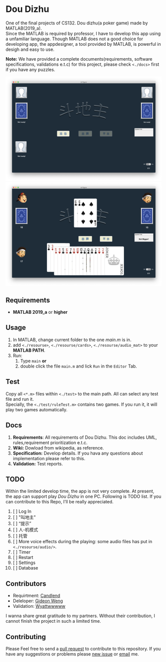 # Dou Dizhu

One of the final projects of CS132. Dou dizhu(a poker game) made by MATLAB(2019_a).   
Since the MATLAB is required by professor, I have to develop this app using a unfamiliar language. Though MATLAB does not a good choice for developing app, the appdesigner, a tool provided by MATLAB, is powerful in desigh and easy to use.  

**Note:** We have provided a complete documents(requirements, software specifications, validations e.t.c) for this project, please check `<./docs>` first if you have any puzzles. 

![demoScreenshot_1](./demoScreenshot/defaultUI.png)
![demoScreenshot_1](./demoScreenshot/play_peasant.png)
## Requirements
+ **MATLAB 2019_a** or **higher**
## Usage
1. In MATLAB, change current folder to the one _main.m_ is in.
2. add `<./resourse>`, `<./resourse/cards>`, `<./resourse/audio_mat>` to your **MATLAB PATH**.
3. Run:
   1. Type `main` **or** 
   2. double click the file `main.m` and lick `Run` in the `Editor` Tab.
## Test
 Copy all `<*.m>` files within `<./test>` to the main path. All can select any test file and run it.  
 Specially, the `<./test/ruleTest.m>` contains two games. If you run it, it will play two games automatically.
## Docs
1. **Requirements**: All requirements of Dou Dizhu. This doc includes UML, rules,requirement prioritization e.t.c. 
2. **Wiki:** Dowload from wikipedia, as reference.
3. **Specification:** Develop details. If you hava any questions about implementation please refer to this. 
4. **Validation:** Test reports.
## TODO
Within the limited develop time, the app is not very complete. At present, the app can support play _Dou Dizhu_ in one PC. Following is TODO list. If you can contribute to this Repo, I'll be really appreciated. 
1. [ ] Log In
2. [ ] "叫地主"
3. [ ] “提示”
4. [ ] 人-机模式
5. [ ] 托管
6. [ ] More voice effects during the playing: some audio files has put in `<./resourse/audio/>`.
7. [ ] Timer
8. [ ] Restart 
9. [ ] Settings
10. [ ] Database
## Contributors
+ Requirtment: [Candlend](https://github.com/Candlend)
+ Deleloper: [Gideon Weng](https://github.com/GideonWeng)
+ Validation: [Wyattwwwww](https://github.com/Wyattwwwww)  

I wanna share great gratitude to my partners. Without their contribution, I cannot finish the project in such a limited time. 
## Contributing 
Please Feel free to send a [pull request](https://github.com/GideonWeng/Doudizhu/pulls) to contribute to this repository. If you have any suggestions or problems please [new issue](https://github.com/GideonWeng/Doudizhu/issues) or [email](cnzxwgy@gmail.com) me.